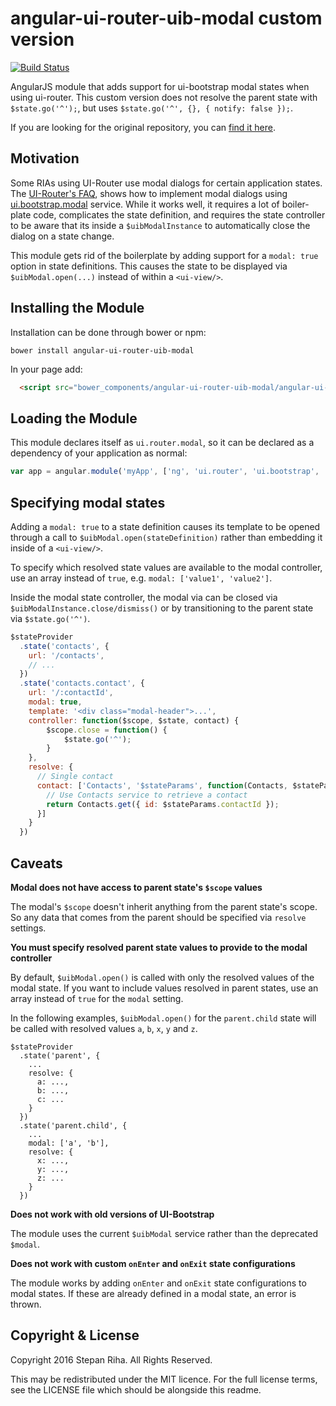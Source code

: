 angular-ui-router-uib-modal custom version
==========================================

[![Build Status](https://travis-ci.org/anx-ckreuzberger/angular-ui-router-uib-modal.svg?branch=master)](https://travis-ci.org/anx-ckreuzberger/angular-ui-router-uib-modal)

AngularJS module that adds support for ui-bootstrap modal states when using ui-router. This custom version does not resolve the parent state with ```$state.go('^');```, but uses ```$state.go('^', {}, { notify: false });```.

If you are looking for the original repository, you can [find it here](https://github.com/nonplus/angular-ui-router-uib-modal).

Motivation
----------

Some RIAs using UI-Router use modal dialogs for certain application states.
The [UI-Router's FAQ](https://github.com/angular-ui/ui-router/wiki/Frequently-Asked-Questions#how-to-open-a-dialogmodal-at-a-certain-state),
shows how to implement modal dialogs using [ui.bootstrap.modal](http://angular-ui.github.io/bootstrap/#/modal) service.
While it works well,  it requires a lot of boiler-plate code, complicates the state definition, and requires the state
controller to be aware that its inside a `$uibModalInstance` to automatically close the dialog on a state change.
 
This module gets rid of the boilerplate by adding support for a `modal: true` option in state definitions.
 This causes the state to be displayed via `$uibModal.open(...)` instead of within a `<ui-view/>`.

Installing the Module
---------------------
Installation can be done through bower or npm:
``` shell
bower install angular-ui-router-uib-modal
```

In your page add:
```html
  <script src="bower_components/angular-ui-router-uib-modal/angular-ui-router-uib-modal.js"></script>
```

Loading the Module
------------------

This module declares itself as `ui.router.modal`, so it can be declared as a dependency of your application as normal:

```javascript
var app = angular.module('myApp', ['ng', 'ui.router', 'ui.bootstrap', 'ui.router.modal']);
```

Specifying modal states
-----------------------

Adding a `modal: true` to a state definition causes its template to be opened through a call to
 `$uibModal.open(stateDefinition)` rather than embedding it inside of a `<ui-view/>`.
 
To specify which resolved state values are available to the modal controller, use an array instead of `true`,
e.g. `modal: ['value1', 'value2']`.

Inside the modal state controller, the modal via can be closed via `$uibModalInstance.close/dismiss()` or by 
transitioning to the parent state via `$state.go('^')`.


```javascript
$stateProvider
  .state('contacts', {
    url: '/contacts',
    // ...
  })
  .state('contacts.contact', {
    url: '/:contactId',
    modal: true,
    template: '<div class="modal-header">...',
    controller: function($scope, $state, contact) {
		$scope.close = function() {
			$state.go('^');
		}
    },
    resolve: {
      // Single contact
      contact: ['Contacts', '$stateParams', function(Contacts, $stateParams) {
        // Use Contacts service to retrieve a contact
        return Contacts.get({ id: $stateParams.contactId });
      }]
    }
  })
```

Caveats
-------

**Modal does not have access to parent state's `$scope` values**

The modal's `$scope` doesn't inherit anything from the parent state's scope.  So any
data that comes from the parent should be specified via `resolve` settings.

**You must specify resolved parent state values to provide to the modal controller**

By default, `$uibModal.open()` is called with only the resolved values of the modal state.  If you want to include
values resolved in parent states, use an array instead of `true` for the `modal` setting.

In the following examples, `$uibModal.open()` for the `parent.child` state will be called with resolved values
`a`, `b`, `x`, `y` and `z`.

```
$stateProvider
  .state('parent', {
    ...
    resolve: {
      a: ...,
      b: ...,
      c: ...
    }
  })
  .state('parent.child', {
    ...
    modal: ['a', 'b'],
    resolve: {
      x: ...,
      y: ...,
      z: ...
    }
  })
```
                                   
**Does not work with old versions of UI-Bootstrap**

The module uses the current `$uibModal` service rather than the deprecated `$modal`.

**Does not work with custom `onEnter` and `onExit` state configurations**
 
The module works by adding `onEnter` and `onExit` state configurations to modal states.
If these are already defined in a modal state, an error is thrown.

Copyright & License
-------------------

Copyright 2016 Stepan Riha. All Rights Reserved.

This may be redistributed under the MIT licence. For the full license terms, see the LICENSE file which
should be alongside this readme.
